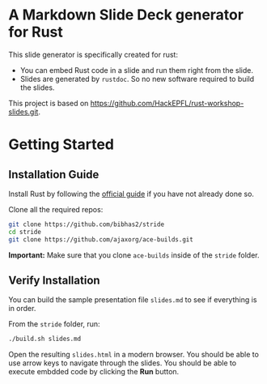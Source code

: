 # A Markdown Slide Deck generator for Rust
This slide generator is specifically created for rust:

- You can embed Rust code in a slide and run them right from the slide.
- Slides are generated by ``rustdoc``. So no new software required to build the slides.

This project is based on https://github.com/HackEPFL/rust-workshop-slides.git.

# Getting Started
## Installation Guide
Install Rust by following the [official guide](http://doc.rust-lang.org/guide.html#installing-rust) if you have not already done so.

Clone all the required repos:

```bash
git clone https://github.com/bibhas2/stride
cd stride
git clone https://github.com/ajaxorg/ace-builds.git
```

**Important:** Make sure that you clone ``ace-builds`` inside of the ``stride`` folder.

## Verify Installation
You can build the sample presentation file ``slides.md`` to see if everything is in order.

From the ``stride`` folder, run:

```bash
./build.sh slides.md
```

Open the resulting ``slides.html`` in a modern browser. You should be able to use arrow keys to navigate through the slides. You should be able to execute embdded code by clicking the **Run** button.

